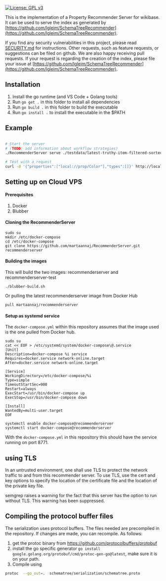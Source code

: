[![License: GPL v3](https://img.shields.io/badge/License-GPLv3-blue.svg)](https://www.gnu.org/licenses/gpl-3.0)

This is the implementation of a Property Recommender Server for wikibase. It can be used to serve the index as generated by [https://github.com/lgleim/SchemaTreeRecommender](https://github.com/lgleim/SchemaTreeRecommender).

If you find any security vulnerabilities in this project, please read [SECURITY.md](SECURITY.md) for instructions.
Other requests, such as feature requests, or suggestions can be filed on github. We are also happy receiving pull requests. If your request is regarding the creation of the index, please file your issue at [https://github.com/lgleim/SchemaTreeRecommender](https://github.com/lgleim/SchemaTreeRecommender).


## Installation

1. Install the go runtime (and VS Code + Golang tools)
1. Run `go get .` in this folder to install all dependencies
1. Run `go build .` in this folder to build the executable
1. Run `go install .` to install the executable in the $PATH

## Example

```bash

# Start the server
# (TODO: add information about workflow strategies)
./RecommenderServer serve ./testdata/latest-truthy-item-filtered-sorted.nt.gz.schemaTree.typed.bin

# Test with a request
curl -d '{"properties":["local://prop/Color"],"types":[]}' http://localhost:8080/lean-recommender

```

## Setting up on Cloud VPS

#### Prerequisites

1. Docker
2. Blubber

#### Cloning the RecommenderServer

```
sudo su
mkdir /etc/docker-compose
cd /etc/docker-compose
git clone https://github.com/martaannaj/RecommenderServer.git recommenderserver
```

#### Building the images

This will build the two images: recommenderserver and recommenderserver-test

```
./blubber-build.sh
```

Or pulling the latest recommenderserver image from Docker Hub

```
pull martaannaj/recommenderserver
```

#### Setup as systemd service

The ```docker-compose.yml``` within this repository assumes that the image used is the one pulled from Docker hub.

```
sudo su
cat << EOF > /etc/systemd/system/docker-compose\@.service
[Unit]
Description=docker-compose %i service
Requires=docker.service network-online.target
After=docker.service network-online.target

[Service]
WorkingDirectory=/etc/docker-compose/%i
Type=simple
TimeoutStartSec=900
Restart=always
ExecStart=/usr/bin/docker-compose up
ExecStop=/usr/bin/docker-compose down

[Install]
WantedBy=multi-user.target
EOF

systemctl enable docker-compose@recommenderserver
systemctl start docker-compose@recommenderserver
```

With the ```docker-compose.yml``` in this repository this should have the service running on port 8771.


## using TLS

In an untrusted environment, one shall use TLS to protect the network traffic to and from this recommender server. To use TLS, use the cert and key options to specify the location of the certificate file and the location of the private key file.

semgrep raises a warning for the fact that this server has the option to run without TLS. This warning has been suppressed.

## Compiling the protocol buffer files

The serialization uses protocol buffers. The files needed are precompiled in the repository.
If changes are made, you can recompile. As follows:

1. get the protoc binary from https://github.com/protocolbuffers/protobuf
2. install the go specific generator ```go install google.golang.org/protobuf/cmd/protoc-gen-go@latest```, make sure it is on your path.
3. Compile using 

```bash
protoc  --go_out=.  schematree/serialization/schematree.proto
```